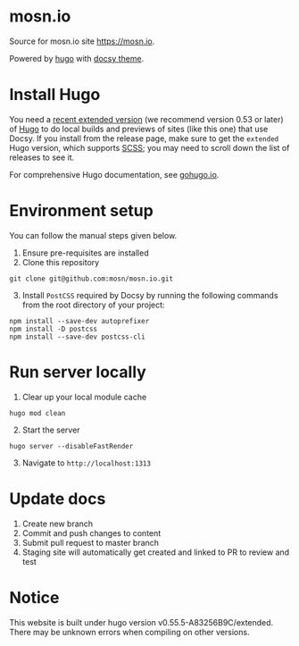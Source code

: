 # mosn.io

Source for mosn.io site <https://mosn.io>.

Powered by [hugo](https://gohugo.io) with [docsy theme](https://github.com/google/docsy).

# Install Hugo

You need a [recent extended version](https://github.com/gohugoio/hugo/releases) (we recommend version 0.53 or later) of [Hugo](https://gohugo.io/) to do local builds and previews of sites (like this one) that use Docsy. If you install from the release page, make sure to get the `extended` Hugo version, which supports [SCSS](https://sass-lang.com/documentation/file.SCSS_FOR_SASS_USERS.html); you may need to scroll down the list of releases to see it.

For comprehensive Hugo documentation, see [gohugo.io](https://gohugo.io/).

# Environment setup
You can follow the manual steps given below.

1. Ensure pre-requisites are installed 
2. Clone this repository

```
git clone git@github.com:mosn/mosn.io.git
```

3. Install `PostCSS` required by Docsy by running the following commands from the root directory of your project:

```
npm install --save-dev autoprefixer
npm install -D postcss
npm install --save-dev postcss-cli
```

# Run server locally
1. Clear up your local module cache

```
hugo mod clean
```

2. Start the server

```
hugo server --disableFastRender
```

3. Navigate to `http://localhost:1313`

# Update docs
1. Create new branch 
2. Commit and push changes to content 
3. Submit pull request to master branch 
4. Staging site will automatically get created and linked to PR to review and test

# Notice

This website is built under hugo version v0.55.5-A83256B9C/extended. There may be unknown errors when compiling on other versions.